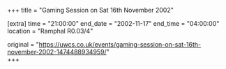 +++
title = "Gaming Session on Sat 16th November 2002"

[extra]
time = "21:00:00"
end_date = "2002-11-17"
end_time = "04:00:00"
location = "Ramphal R0.03/4"

original = "https://uwcs.co.uk/events/gaming-session-on-sat-16th-november-2002-1474488934959/"    
+++



